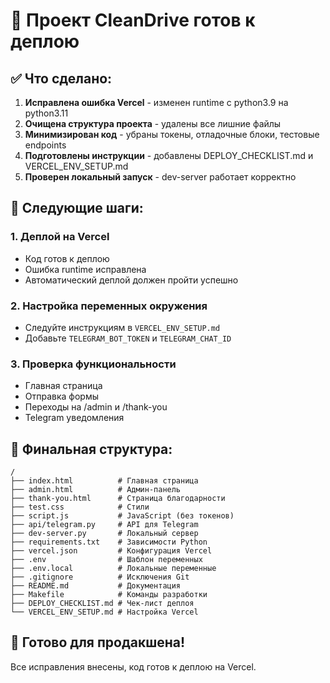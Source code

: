 # 🎉 Проект CleanDrive готов к деплою

## ✅ Что сделано:
1. **Исправлена ошибка Vercel** - изменен runtime с python3.9 на python3.11
2. **Очищена структура проекта** - удалены все лишние файлы
3. **Минимизирован код** - убраны токены, отладочные блоки, тестовые endpoints
4. **Подготовлены инструкции** - добавлены DEPLOY_CHECKLIST.md и VERCEL_ENV_SETUP.md
5. **Проверен локальный запуск** - dev-server работает корректно

## 🚀 Следующие шаги:

### 1. Деплой на Vercel
- Код готов к деплою
- Ошибка runtime исправлена
- Автоматический деплой должен пройти успешно

### 2. Настройка переменных окружения
- Следуйте инструкциям в `VERCEL_ENV_SETUP.md`
- Добавьте `TELEGRAM_BOT_TOKEN` и `TELEGRAM_CHAT_ID`

### 3. Проверка функциональности
- Главная страница
- Отправка формы
- Переходы на /admin и /thank-you
- Telegram уведомления

## 📁 Финальная структура:
```
/
├── index.html          # Главная страница
├── admin.html          # Админ-панель
├── thank-you.html      # Страница благодарности
├── test.css            # Стили
├── script.js           # JavaScript (без токенов)
├── api/telegram.py     # API для Telegram
├── dev-server.py       # Локальный сервер
├── requirements.txt    # Зависимости Python
├── vercel.json         # Конфигурация Vercel
├── .env                # Шаблон переменных
├── .env.local          # Локальные переменные
├── .gitignore          # Исключения Git
├── README.md           # Документация
├── Makefile            # Команды разработки
├── DEPLOY_CHECKLIST.md # Чек-лист деплоя
└── VERCEL_ENV_SETUP.md # Настройка Vercel
```

## 🎯 Готово для продакшена!
Все исправления внесены, код готов к деплою на Vercel.
